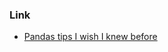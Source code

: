 ### Link
- [Pandas tips I wish I knew before](https://towardsdatascience.com/pandas-tips-i-wish-i-knew-before-ef4ea6a39e1a)
